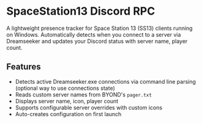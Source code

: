 # SpaceStation13 Discord RPC

A lightweight presence tracker for Space Station 13 (SS13) clients running on Windows. Automatically detects when you connect to a server via Dreamseeker and updates your Discord status with server name, player count.

## Features

- Detects active Dreamseeker.exe connections via command line parsing (optional way to use connections state)
- Reads custom server names from BYOND's `pager.txt`
- Displays server name, icon, player count
- Supports configurable server overrides with custom icons
- Auto-creates configuration on first launch